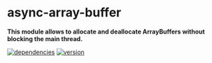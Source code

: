 # async-array-buffer

**This module allows to allocate and deallocate ArrayBuffers without blocking the main thread.**

[![dependencies](https://img.shields.io/david/chrisguttandin/async-array-buffer.svg?style=flat-square)](https://www.npmjs.com/package/async-array-buffer)
[![version](https://img.shields.io/npm/v/async-array-buffer.svg?style=flat-square)](https://www.npmjs.com/package/async-array-buffer)
